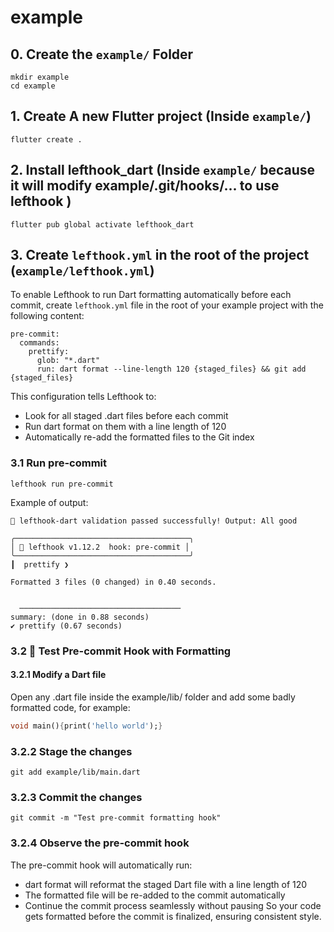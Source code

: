 # example

## 0. Create the `example/` Folder
```shell
mkdir example
cd example
```

## 1. Create A new Flutter project (Inside `example/`)
```shell
flutter create .
```

## 2. Install lefthook_dart (Inside `example/` because it will modify example/.git/hooks/... to use lefthook )
```shell
flutter pub global activate lefthook_dart
```

## 3. Create `lefthook.yml` in the root of the project (`example/lefthook.yml`)
To enable Lefthook to run Dart formatting automatically before each commit, create `lefthook.yml` file in the root of your example project with the following content:
```shell
pre-commit:
  commands:
    prettify:
      glob: "*.dart"
      run: dart format --line-length 120 {staged_files} && git add {staged_files}
```
This configuration tells Lefthook to:
- Look for all staged .dart files before each commit
- Run dart format on them with a line length of 120
- Automatically re-add the formatted files to the Git index
### 3.1 Run pre-commit
```shell
lefthook run pre-commit
```

Example of output:
```text
🎉 lefthook-dart validation passed successfully! Output: All good

╭───────────────────────────────────────╮
│ 🥊 lefthook v1.12.2  hook: pre-commit │
╰───────────────────────────────────────╯
┃  prettify ❯ 

Formatted 3 files (0 changed) in 0.40 seconds.

                                      
  ────────────────────────────────────
summary: (done in 0.88 seconds)       
✔️ prettify (0.67 seconds)
```

### 3.2 📝 Test Pre-commit Hook with Formatting
#### 3.2.1 Modify a Dart file
Open any .dart file inside the example/lib/ folder and add some badly formatted code, for example:
 ```dart
void main(){print('hello world');}
 ```
### 3.2.2 Stage the changes
```shell
git add example/lib/main.dart
```
### 3.2.3 Commit the changes
```shell
git commit -m "Test pre-commit formatting hook"
```

### 3.2.4 Observe the pre-commit hook
The pre-commit hook will automatically run:
- dart format will reformat the staged Dart file with a line length of 120
- The formatted file will be re-added to the commit automatically
- Continue the commit process seamlessly without pausing
So your code gets formatted before the commit is finalized, ensuring consistent style.